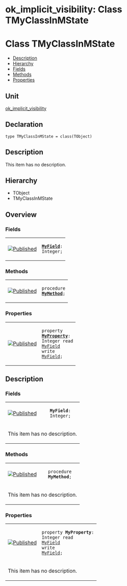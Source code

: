 # ok\_implicit\_visibility: Class TMyClassInMState


# Class TMyClassInMState
<span id="TMyClassInMState"/>

- [Description](#PasDoc-Description)
- [Hierarchy](#PasDoc-Hierarchy)
- [Fields](#PasDoc-Fields)
- [Methods](#PasDoc-Methods)
- [Properties](#PasDoc-Properties)

<span id="PasDoc-Description"/>

## Unit


[ok\_implicit\_visibility](ok_implicit_visibility.md)


## Declaration


```type TMyClassInMState = class(TObject)```


## Description
This item has no description.



## Hierarchy


<span id="PasDoc-Hierarchy"/>

- TObject
- TMyClassInMState



## Overview

### Fields
<span id="PasDoc-Fields"/>


<table>
<tr>

<td>

<a href="legend.md"><img src="published.gif" alt="Published" title="Published"></img></a>
</td>

<td>

<code><strong><a href="ok_implicit_visibility.TMyClassInMState.md#MyField">MyField</a></strong>: Integer;</code>
</td>
</tr>
</table>

### Methods
<span id="PasDoc-Methods"/>


<table>
<tr>

<td>

<a href="legend.md"><img src="published.gif" alt="Published" title="Published"></img></a>
</td>

<td>

<code>procedure <strong><a href="ok_implicit_visibility.TMyClassInMState.md#MyMethod">MyMethod</a></strong>;</code>
</td>
</tr>
</table>

### Properties
<span id="PasDoc-Properties"/>


<table>
<tr>

<td>

<a href="legend.md"><img src="published.gif" alt="Published" title="Published"></img></a>
</td>

<td>

<code>property <strong><a href="ok_implicit_visibility.TMyClassInMState.md#MyProperty">MyProperty</a></strong>: Integer read <a href="ok_implicit_visibility.TMyClassInMState.md#MyField">MyField</a> write <a href="ok_implicit_visibility.TMyClassInMState.md#MyField">MyField</a>;</code>
</td>
</tr>
</table>


## Description

### Fields

<table>
<tr>

<td>

<a href="legend.md"><img src="published.gif" alt="Published" title="Published"></img></a>
</td>

<td>

<span id="MyField"/><code><strong>MyField</strong>: Integer;</code>
</td>
</tr>
<tr><td colspan="2">

This item has no description.



</td></tr>
</table>

### Methods

<table>
<tr>

<td>

<a href="legend.md"><img src="published.gif" alt="Published" title="Published"></img></a>
</td>

<td>

<span id="MyMethod"/><code>procedure <strong>MyMethod</strong>;</code>
</td>
</tr>
<tr><td colspan="2">

This item has no description.



</td></tr>
</table>

### Properties

<table>
<tr>

<td>

<a href="legend.md"><img src="published.gif" alt="Published" title="Published"></img></a>
</td>

<td>

<span id="MyProperty"/><code>property <strong>MyProperty</strong>: Integer read <a href="ok_implicit_visibility.TMyClassInMState.md#MyField">MyField</a> write <a href="ok_implicit_visibility.TMyClassInMState.md#MyField">MyField</a>;</code>
</td>
</tr>
<tr><td colspan="2">

This item has no description.



</td></tr>
</table>

